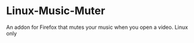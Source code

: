 Linux-Music-Muter
=================

An addon for Firefox that mutes your music when you open a video.  Linux only
